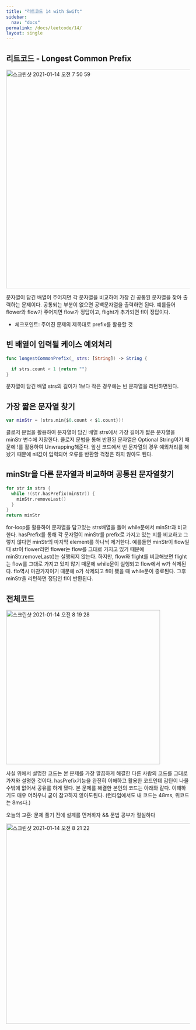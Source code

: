 ```yaml
---
title: "리트코드 14 with Swift"
sidebar:
  nav: "docs"
permalink: /docs/leetcode/14/
layout: single
---
```


## 리트코드 - Longest Common Prefix

<img width="598" alt="스크린샷 2021-01-14 오전 7 50 59" src="https://user-images.githubusercontent.com/74946802/104519999-b97e7b80-563d-11eb-939e-5deb47e40106.png">

문자열이 담긴 배열이 주어지면 각 문자열을 비교하여 가장 긴 공통된 문자열을 찾아 출력하는 문제이다. 공통되는 부분이 없으면 공백문자열을 출력하면 된다. 예를들어 flower와 flow가 주어지면 flow가 정답이고, flight가 추가되면 fl이 정답이다.

- 체크포인트: 주어진 문제의 제목대로 prefix를 활용할 것

## 빈 배열이 입력될 케이스 예외처리

``` swift
func longestCommonPrefix(_ strs: [String]) -> String {

  if strs.count < 1 {return ""}
}
```

문자열이 담긴 배열 strs의 길이가 1보다 작은 경우에는 빈 문자열을 리턴하면된다.

## 가장 짧은 문자열 찾기

``` swift
var minStr = (strs.min{$0.count < $1.count})!
```

클로저 문법을 활용하여 문자열이 담긴 배열 strs에서 가장 길이가 짧은 문자열을 minStr 변수에 저장한다. 클로저 문법을 통해 반환된 문자열은 Optional String이기 때문에 !를 활용하여 Unwrapping해준다. 앞선 코드에서 빈 문자열의 경우 예외처리를 해놨기 때문에 nil값이 입력되어 오류를 반환할 걱정은 하지 않아도 된다.

## minStr을 다른 문자열과 비교하며 공통된 문자열찾기

``` swift
for str in strs {
  while !(str.hasPrefix(minStr)) {
    minStr.removeLast()
  }
}
return minStr
```

for-loop를 활용하여 문자열을 담고있는 strs배열을 돌며 while문에서 minStr과 비교한다. hasPrefix를 통해 각 문자열이 minStr를 prefix로 가지고 있는 지를 비교하고 그렇지 않다면 minStr의 마지막 element를 하나씩 제거한다. 예를들면 minStr이 flow일 때 str이 flower라면 flower는 flow를 그대로 가지고 있기 때문에 minStr.removeLast()는 실행되지 않는다. 하지만, flow와 flight를 비교해보면 flight는 flow를 그대로 가지고 있지 않기 때문에 while문이 실행되고 flow에서 w가 삭제된다. flo역시 마찬가지이기 때문에 o가 삭제되고 fl이 됐을 때 while문이 종료된다. 그후 minStr을 리턴하면 정답인 fl이 반환된다.

## 전체코드

<img width="422" alt="스크린샷 2021-01-14 오전 8 19 28" src="https://user-images.githubusercontent.com/74946802/104521929-3f4ff600-5641-11eb-9acb-eee7e50c09eb.png">

사실 위에서 설명한 코드는 본 문제를 가장 깔끔하게 해결한 다른 사람의 코드를 그대로 가져와 설명한 것이다. hasPrefix기능을 완전히 이해하고 활용한 코드인데 감탄이 나올 수밖에 없어서 공유를 하게 됐다. 본 문제를 해결한 본인의 코드는 아래와 같다. 이해하기도 매우 어려우니 굳이 참고하지 않아도된다. (런타임에서도 내 코드는  48ms, 위코드는 8ms다.)

오늘의 교훈: 문제 풀기 전에 설계를 먼저하자 && 문법 공부가 절실하다

<img width="548" alt="스크린샷 2021-01-14 오전 8 21 22" src="https://user-images.githubusercontent.com/74946802/104522060-85a55500-5641-11eb-8d9e-f4530ac87d6e.png">
